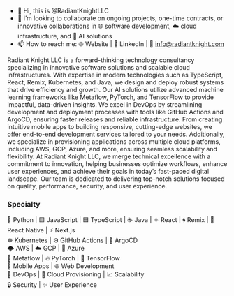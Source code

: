 - 👋 Hi, this is @RadiantKnightLLC
- 💞️ I’m looking to collaborate on ongoing projects, one-time contracts, or innovative collaborations in 🌐 software development, ☁️ cloud infrastructure, and 🤖 AI solutions
- 📫 How to reach me: 🌐 Website | 🔗 LinkedIn | 📧 info@radiantknight.com

Radiant Knight LLC is a forward-thinking technology consultancy specializing in innovative software solutions and scalable cloud infrastructures.
With expertise in modern technologies such as TypeScript, React, Remix, Kubernetes, and Java, we design and deploy robust systems that drive efficiency and growth.
Our AI solutions utilize advanced machine learning frameworks like Metaflow, PyTorch, and TensorFlow to provide impactful, data-driven insights. 
We excel in DevOps by streamlining development and deployment processes with tools like GitHub Actions and ArgoCD, ensuring faster releases and reliable infrastructure.
From creating intuitive mobile apps to building responsive, cutting-edge websites, we offer end-to-end development services tailored to your needs.
Additionally, we specialize in provisioning applications across multiple cloud platforms, including AWS, GCP, Azure, and more, ensuring seamless scalability and flexibility.
At Radiant Knight LLC, we merge technical excellence with a commitment to innovation, helping businesses optimize workflows, enhance user experiences, and achieve their goals in today’s fast-paced digital landscape. 
Our team is dedicated to delivering top-notch solutions focused on quality, performance, security, and user experience.

### Specialty
🐍 Python | 🟨 JavaScript | 🟦 TypeScript | ☕ Java | ⚛️ React | 🌀 Remix | 📱 React Native | ⚡ Next.js  
☸️ Kubernetes | ⚙️ GitHub Actions | 🚀 ArgoCD  
🌩️ AWS | ☁️ GCP | 🔷 Azure  
🧠 Metaflow | 🔥 PyTorch | 🤖 TensorFlow  
📱 Mobile Apps | 🌐 Web Development  
🔧 DevOps | 🚀 Cloud Provisioning | 📈 Scalability  
🔒 Security | ✨ User Experience


